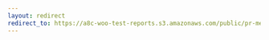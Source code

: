 ```yaml
---
layout: redirect
redirect_to: https://a8c-woo-test-reports.s3.amazonaws.com/public/pr-merge/45519/e2e/index.html
---
```

